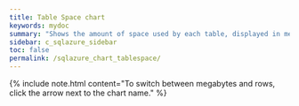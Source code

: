 ```yaml
---
title: Table Space chart
keywords: mydoc
summary: "Shows the amount of space used by each table, displayed in megabytes or as the number of rows."
sidebar: c_sqlazure_sidebar
toc: false
permalink: /sqlazure_chart_tablespace/
---
```





{% include note.html content="To switch between megabytes and rows, click the arrow next to the chart name." %}
